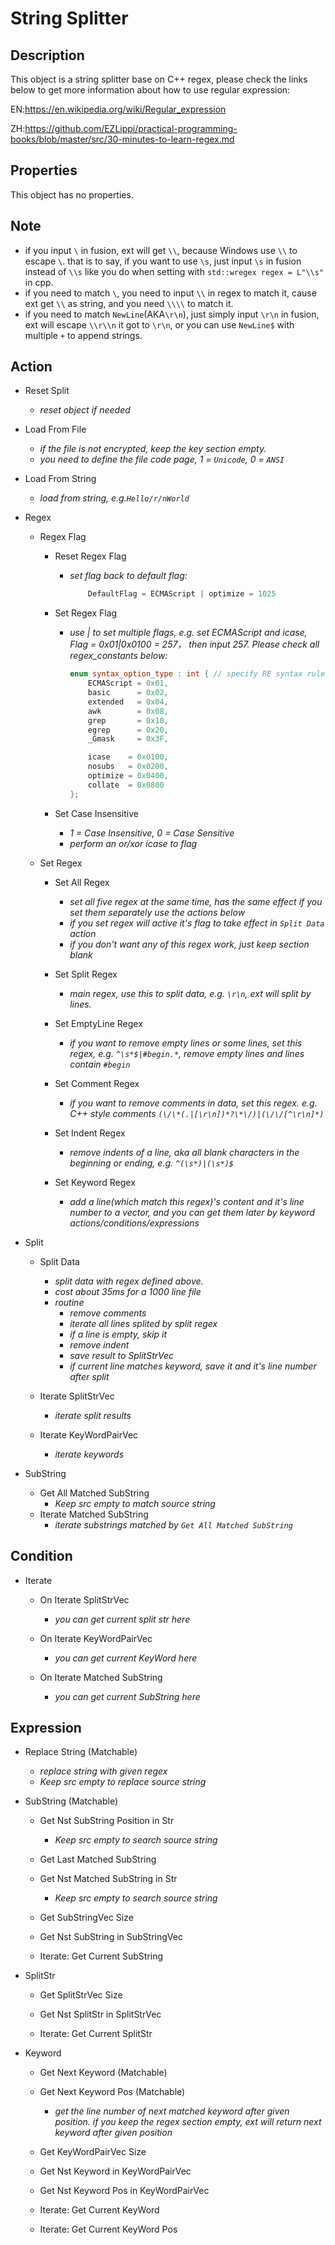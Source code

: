 # String Splitter

## Description

This object is a string splitter base on C++ regex, please check the links below to get more information about how to use regular expression:

EN:<https://en.wikipedia.org/wiki/Regular_expression>

ZH:<https://github.com/EZLippi/practical-programming-books/blob/master/src/30-minutes-to-learn-regex.md>

## Properties

This object has no properties.

## Note

- if you input `\` in fusion, ext will get `\\`, because Windows use `\\` to escape `\`. that is to say, if you want to use `\s`, just input `\s` in fusion instead of `\\s` like you do when setting with `std::wregex regex = L"\\s"` in cpp.
- if you need to match `\`, you need to input `\\` in regex to match it, cause ext get `\\` as string, and you need `\\\\` to match it.
- if you need to match `NewLine`(AKA`\r\n`), just simply input `\r\n` in fusion, ext will escape `\\r\\n` it got to `\r\n`, or you can use `NewLine$` with multiple `+` to append strings.

## Action

- Reset Split
  - *reset object if needed*

- Load From File
  - *if the file is not encrypted, keep the key section empty.*
  - *you need to define the file code page, 1 = `Unicode`, 0 = `ANSI`*
- Load From String
  - *load from string, e.g.`Hello/r/nWorld`*

- Regex
  - Regex Flag
    - Reset Regex Flag
      - *set flag back to default flag:*

        ```C++
            DefaultFlag = ECMAScript | optimize = 1025
        ```

    - Set Regex Flag
      - *use | to set multiple flags, e.g. set ECMAScript and icase, Flag = 0x01|0x0100 = 257， then input 257. Please check all regex_constants below:*

        ```C++
        enum syntax_option_type : int { // specify RE syntax rules
            ECMAScript = 0x01,
            basic      = 0x02,
            extended   = 0x04,
            awk        = 0x08,
            grep       = 0x10,
            egrep      = 0x20,
            _Gmask     = 0x3F,
        
            icase    = 0x0100,
            nosubs   = 0x0200,
            optimize = 0x0400,
            collate  = 0x0800
        };
        ```

    - Set Case Insensitive
      - *1 = Case Insensitive, 0 = Case Sensitive*
      - *perform an or/xor icase to flag*

  - Set Regex
    - Set All Regex
      - *set all five regex at the same time, has the same effect if you set them separately use the actions below*
      - *if you set regex will active it's flag to take effect in `Split Data` action*
      - *if you don't want any of this regex work, just keep section blank*

    - Set Split Regex
      - *main regex, use this to split data, e.g. `\r\n`, ext will split by lines.*
    - Set EmptyLine Regex
      - *if you want to remove empty lines or some lines, set this regex, e.g. `^\s*$|#begin.*`, remove empty lines and lines contain `#begin`*
    - Set Comment Regex
      - *if you want to remove comments in data, set this regex. e.g. C++ style comments `(\/\*(.|[\r\n])*?\*\/)|(\/\/[^\r\n]*)`*
    - Set Indent Regex
      - *remove indents of a line, aka all blank characters in the beginning or ending, e.g. `^(\s*)|(\s*)$`*
    - Set Keyword Regex
      - *add a line(which match this regex)'s content and it's line number to a vector, and you can get them later by keyword actions/conditions/expressions*

- Split
  - Split Data
    - *split data with regex defined above.*
    - *cost about 35ms for a 1000 line file*
    - *routine*
      - *remove comments*
      - *iterate all lines splited by split regex*
      - *if a line is empty, skip it*
      - *remove indent*
      - *save result to SplitStrVec*
      - *if current line matches keyword, save it and it's line number after split*

  - Iterate SplitStrVec
    - *iterate split results*
  - Iterate KeyWordPairVec
    - *iterate keywords*

- SubString
  - Get All Matched SubString
    - *Keep src empty to match source string*
  - Iterate Matched SubString
    - *iterate substrings matched by `Get All Matched SubString`*

## Condition

- Iterate
  - On Iterate SplitStrVec
    - *you can get current split str here*
  - On Iterate KeyWordPairVec
    - *you can get current KeyWord here*

  - On Iterate Matched SubString
    - *you can get current SubString here*

## Expression

- Replace String (Matchable)
  - *replace string with given regex*
  - *Keep src empty to replace source string*

- SubString (Matchable)
  - Get Nst SubString Position in Str
    - *Keep src empty to search source string*

  - Get Last Matched SubString
  - Get Nst Matched SubString in Str
    - *Keep src empty to search source string*

  - Get SubStringVec Size
  - Get Nst SubString in SubStringVec

  - Iterate: Get Current SubString

- SplitStr
  - Get SplitStrVec Size
  - Get Nst SplitStr in SplitStrVec

  - Iterate: Get Current SplitStr

- Keyword
  - Get Next Keyword (Matchable)
  - Get Next Keyword Pos (Matchable)
    - *get the line number of next matched keyword after given position. if you keep the regex section empty, ext will return next keyword after given position*

  - Get KeyWordPairVec Size
  - Get Nst Keyword in KeyWordPairVec
  - Get Nst Keyword Pos in KeyWordPairVec

  - Iterate: Get Current KeyWord
  - Iterate: Get Current KeyWord Pos
